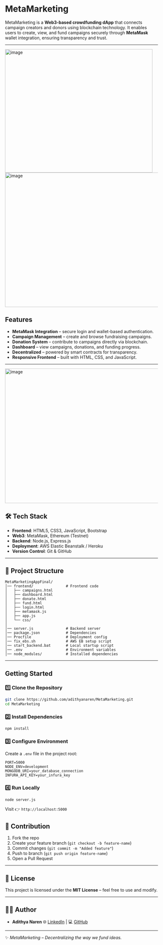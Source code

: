 # MetaMarketing 

MetaMarketing is a **Web3-based crowdfunding dApp** that connects campaign creators and donors using blockchain technology.
It enables users to create, view, and fund campaigns securely through **MetaMask** wallet integration, ensuring transparency and trust.

---
<img width="486" height="407" alt="image" src="https://github.com/user-attachments/assets/3c39e88b-ca37-44e3-888e-e6d8e515ed1f" />
<img width="683" height="444" alt="image" src="https://github.com/user-attachments/assets/2c9a5e8e-2053-4f99-93ac-8adb8edee194" />


##  Features

*  **MetaMask Integration** – secure login and wallet-based authentication.
*  **Campaign Management** – create and browse fundraising campaigns.
*  **Donation System** – contribute to campaigns directly via blockchain.
*  **Dashboard** – view campaigns, donations, and funding progress.
*  **Decentralized** – powered by smart contracts for transparency.
*  **Responsive Frontend** – built with HTML, CSS, and JavaScript.

---
<img width="683" height="444" alt="image" src="https://github.com/user-attachments/assets/cfbf2d27-b82d-40e1-81a1-4106f50c26cd" />

## 🛠 Tech Stack

* **Frontend**: HTML5, CSS3, JavaScript, Bootstrap
* **Web3**: MetaMask, Ethereum (Testnet)
* **Backend**: Node.js, Express.js
* **Deployment**: AWS Elastic Beanstalk / Heroku
* **Version Control**: Git & GitHub

---

## 📂 Project Structure

```
MetaMarketingAppFinal/
│── frontend/               # Frontend code
│   ├── campaigns.html
│   ├── dashboard.html
│   ├── donate.html
│   ├── fund.html
│   ├── login.html
│   ├── metamask.js
│   ├── app.js
│   └── css/
│
│── server.js               # Backend server
│── package.json            # Dependencies
│── Procfile                # Deployment config
│── fix_ebs.sh              # AWS EB setup script
│── start_backend.bat       # Local startup script
│── .env                    # Environment variables
│── node_modules/           # Installed dependencies
```

---

##  Getting Started

### 1️⃣ Clone the Repository

```bash
git clone https://github.com/adithyanaren/MetaMarketing.git
cd MetaMarketing
```

### 2️⃣ Install Dependencies

```bash
npm install
```

### 3️⃣ Configure Environment

Create a `.env` file in the project root:

```env
PORT=5000
NODE_ENV=development
MONGODB_URI=your_database_connection
INFURA_API_KEY=your_infura_key
```

### 4️⃣ Run Locally

```bash
node server.js
```

Visit 👉 `http://localhost:5000`


## 🤝 Contribution

1. Fork the repo
2. Create your feature branch (`git checkout -b feature-name`)
3. Commit changes (`git commit -m "Added feature"`)
4. Push to branch (`git push origin feature-name`)
5. Open a Pull Request

---

## 📜 License

This project is licensed under the **MIT License** – feel free to use and modify.

---

## 👨‍💻 Author

* **Adithya Naren**
  🌐 [LinkedIn](https://www.linkedin.com/in/adhithya0616/) | 💻 [GitHub](https://github.com/adithyanaren)

---

✨ *MetaMarketing – Decentralizing the way we fund ideas.*
